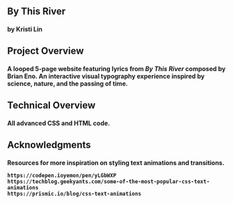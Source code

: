 ## By This River

<h4> by Kristi Lin </h4>

## Project Overview

<h4> A looped 5-page website featuring lyrics from <em>By This River</em> composed by Brian Eno. An interactive visual typography experience inspired by science, nature, and the passing of time. <h4>

## Technical Overview

<h4>All advanced CSS and HTML code.</h4>

## Acknowledgments

<h4> 

Resources for more inspiration on styling text animations and transitions.

    https://codepen.ioyemon/pen/yLGbWXP
    https://techblog.geekyants.com/some-of-the-most-popular-css-text-animations
    https://prismic.io/blog/css-text-animations

</h4>